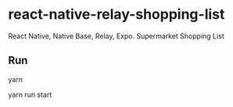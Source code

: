 # react-native-relay-shopping-list
React Native, Native Base, Relay, Expo. Supermarket Shopping List

## Run

yarn

yarn run start
